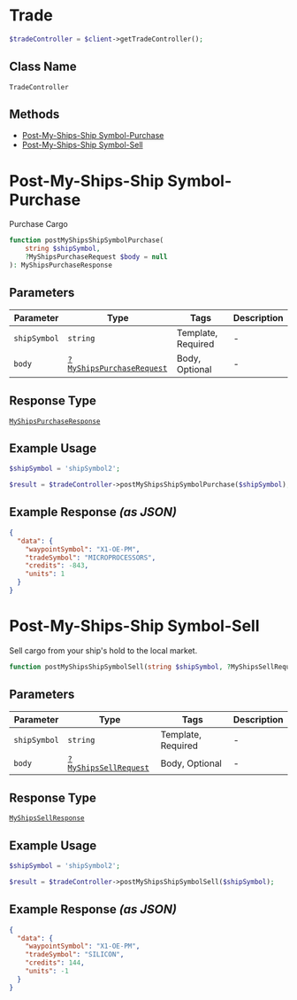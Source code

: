 # Trade

```php
$tradeController = $client->getTradeController();
```

## Class Name

`TradeController`

## Methods

* [Post-My-Ships-Ship Symbol-Purchase](../../doc/controllers/trade.md#post-my-ships-ship-symbol-purchase)
* [Post-My-Ships-Ship Symbol-Sell](../../doc/controllers/trade.md#post-my-ships-ship-symbol-sell)


# Post-My-Ships-Ship Symbol-Purchase

Purchase Cargo

```php
function postMyShipsShipSymbolPurchase(
    string $shipSymbol,
    ?MyShipsPurchaseRequest $body = null
): MyShipsPurchaseResponse
```

## Parameters

| Parameter | Type | Tags | Description |
|  --- | --- | --- | --- |
| `shipSymbol` | `string` | Template, Required | - |
| `body` | [`?MyShipsPurchaseRequest`](../../doc/models/my-ships-purchase-request.md) | Body, Optional | - |

## Response Type

[`MyShipsPurchaseResponse`](../../doc/models/my-ships-purchase-response.md)

## Example Usage

```php
$shipSymbol = 'shipSymbol2';

$result = $tradeController->postMyShipsShipSymbolPurchase($shipSymbol);
```

## Example Response *(as JSON)*

```json
{
  "data": {
    "waypointSymbol": "X1-OE-PM",
    "tradeSymbol": "MICROPROCESSORS",
    "credits": -843,
    "units": 1
  }
}
```


# Post-My-Ships-Ship Symbol-Sell

Sell cargo from your ship's hold to the local market.

```php
function postMyShipsShipSymbolSell(string $shipSymbol, ?MyShipsSellRequest $body = null): MyShipsSellResponse
```

## Parameters

| Parameter | Type | Tags | Description |
|  --- | --- | --- | --- |
| `shipSymbol` | `string` | Template, Required | - |
| `body` | [`?MyShipsSellRequest`](../../doc/models/my-ships-sell-request.md) | Body, Optional | - |

## Response Type

[`MyShipsSellResponse`](../../doc/models/my-ships-sell-response.md)

## Example Usage

```php
$shipSymbol = 'shipSymbol2';

$result = $tradeController->postMyShipsShipSymbolSell($shipSymbol);
```

## Example Response *(as JSON)*

```json
{
  "data": {
    "waypointSymbol": "X1-OE-PM",
    "tradeSymbol": "SILICON",
    "credits": 144,
    "units": -1
  }
}
```

